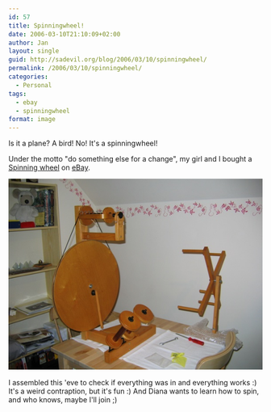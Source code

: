 ```yaml
---
id: 57
title: Spinningwheel!
date: 2006-03-10T21:10:09+02:00
author: Jan
layout: single
guid: http://sadevil.org/blog/2006/03/10/spinningwheel/
permalink: /2006/03/10/spinningwheel/
categories:
  - Personal
tags:
  - ebay
  - spinningwheel
format: image
---
```

Is it a plane? A bird! No! It's a spinningwheel!

Under the motto "do something else for a change", my girl and I bought a [Spinning wheel](https://sadevil.org/piwigo/index.php/category/92-spinning) on [eBay](http://cgi.benl.ebay.be/ws/eBayISAPI.dll?ViewItem&rd=1&item=8264090330&ssPageName=STRK:MEWN:IT).

![Spinning Wheel](/assets/images/2006/03/small_IMG_1595-sm.jpg) 

I assembled this 'eve to check if everything was in and everything works :) It's a weird contraption, but it's fun :) And Diana wants to learn how to spin, and who knows, maybe I'll join ;)
